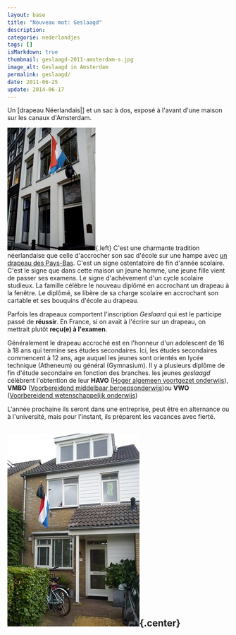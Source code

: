 ```yaml
---
layout: base
title: "Nouveau mot: Geslaagd"
description: 
categorie: nederlandjes
tags: []
isMarkdown: true
thumbnail: geslaagd-2011-amsterdam-s.jpg
image_alt: Geslaagd in Amsterdam
permalink: geslaagd/
date: 2011-06-25
update: 2014-06-17
---
```




Un [drapeau Néerlandais|] et un sac à dos, exposé à l'avant d'une maison sur les canaux d'Amsterdam.

![Geslaagd in Amsterdam](geslaagd-2011-amsterdam-s.jpg){.left} C'est une charmante tradition néerlandaise que celle d'accrocher son sac d'école sur une hampe avec [un drapeau des Pays-Bas](/le-prinsenvlag-aux-fenetres). C'est un signe ostentatoire de fin d'année scolaire. C'est le signe que dans cette maison un jeune homme, une jeune fille vient de passer ses examens. Le signe d'achèvement d'un cycle scolaire studieux. La famille célèbre le nouveau diplômé en accrochant un drapeau à la fenêtre. Le diplômé, se libère de sa charge scolaire en accrochant son cartable et ses bouquins d'école au drapeau.

Parfois les drapeaux comportent l'inscription *Geslaard* qui est le participe passé de **réussir**. En France, si on avait à l'écrire sur un drapeau, on mettrait plutôt **reçu(e) à l'examen**.

Généralement le drapeau accroché est en l'honneur d'un adolescent de 16 à 18 ans qui termine ses études secondaires. Ici, les études secondaires commencent à 12 ans, age auquel les jeunes sont orientés en lycée technique (Atheneum) ou général (Gymnasium). Il y a plusieurs diplôme de fin d'étude secondaire en fonction des branches. les jeunes *geslaagd* célèbrent l'obtention de leur **HAVO** ([Hoger algemeen voortgezet onderwijs](http://nl.wikipedia.org/wiki/Hoger_algemeen_voortgezet_onderwijs)), **VMBO** ([Voorbereidend middelbaar beroepsonderwijs](http://nl.wikipedia.org/wiki/Voorbereidend_middelbaar_beroepsonderwijs))ou **VWO** ([Voorbereidend wetenschappelijk onderwijs](http://nl.wikipedia.org/wiki/Voorbereidend_wetenschappelijk_onderwijs))

L'année prochaine ils seront dans une entreprise, peut être en alternance ou à l'université, mais pour l'instant, ils préparent les vacances avec fierté.

![Geslaagd in IJmuiden](geslaagd-2011-IJmuiden-s.jpg){.center}
---